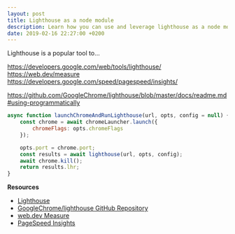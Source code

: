 ```yaml
---
layout: post
title: Lighthouse as a node module
description: Learn how you can use and leverage lighthouse as a node module
date: 2019-02-16 22:27:00 +0200
---
```


Lighthouse is a popular tool to...

https://developers.google.com/web/tools/lighthouse/
https://web.dev/measure
https://developers.google.com/speed/pagespeed/insights/

https://github.com/GoogleChrome/lighthouse/blob/master/docs/readme.md#using-programmatically

```js
async function launchChromeAndRunLighthouse(url, opts, config = null) {
    const chrome = await chromeLauncher.launch({
        chromeFlags: opts.chromeFlags
    });

    opts.port = chrome.port;
    const results = await lighthouse(url, opts, config);
    await chrome.kill();
    return results.lhr;
}
```

**Resources**
* [Lighthouse](https://developers.google.com/web/tools/lighthouse/)
* [GoogleChrome/lighthouse GitHub Repository](https://github.com/GoogleChrome/lighthouse/blob/master/docs/readme.md#using-programmatically)
* [web.dev Measure](https://web.dev/measure)
* [PageSpeed Insights](https://developers.google.com/speed/pagespeed/insights/)